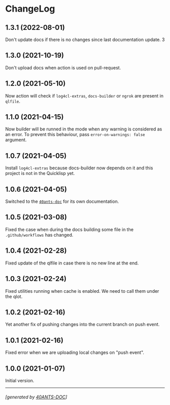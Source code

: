 <a id="x-28DOCS-2FCHANGELOG-3A-40CHANGELOG-2040ANTS-DOC-2FLOCATIVES-3ASECTION-29"></a>

# ChangeLog

<a id="x-28DOCS-2FCHANGELOG-3A-3A-7C1-2E3-2E1-7C-2040ANTS-DOC-2FLOCATIVES-3ASECTION-29"></a>

## 1.3.1 (2022-08-01)

Don't update docs if there is no changes since last documentation update. 3

<a id="x-28DOCS-2FCHANGELOG-3A-3A-7C1-2E3-2E0-7C-2040ANTS-DOC-2FLOCATIVES-3ASECTION-29"></a>

## 1.3.0 (2021-10-19)

Don't upload docs when action is used on pull-request.

<a id="x-28DOCS-2FCHANGELOG-3A-3A-7C1-2E2-2E0-7C-2040ANTS-DOC-2FLOCATIVES-3ASECTION-29"></a>

## 1.2.0 (2021-05-10)

Now action will check if `log4cl-extras`, `docs-builder` or `ngrok`
are present in `qlfile`.

<a id="x-28DOCS-2FCHANGELOG-3A-3A-7C1-2E1-2E0-7C-2040ANTS-DOC-2FLOCATIVES-3ASECTION-29"></a>

## 1.1.0 (2021-04-15)

Now builder will be runned in the mode when any warning
is considered as an error. To prevent this behaviour,
pass `error-on-warnings: false` argument. 

<a id="x-28DOCS-2FCHANGELOG-3A-3A-7C1-2E0-2E7-7C-2040ANTS-DOC-2FLOCATIVES-3ASECTION-29"></a>

## 1.0.7 (2021-04-05)

Install `log4cl-extras` because docs-builder now depends on it
and this project is not in the Quicklisp yet.

<a id="x-28DOCS-2FCHANGELOG-3A-3A-7C1-2E0-2E6-7C-2040ANTS-DOC-2FLOCATIVES-3ASECTION-29"></a>

## 1.0.6 (2021-04-05)

Switched to the [`40ants-doc`][a2c7] for its own documentation.

<a id="x-28DOCS-2FCHANGELOG-3A-3A-7C1-2E0-2E5-7C-2040ANTS-DOC-2FLOCATIVES-3ASECTION-29"></a>

## 1.0.5 (2021-03-08)

Fixed the case when during the docs building
some file in the `.github/workflows` has changed.

<a id="x-28DOCS-2FCHANGELOG-3A-3A-7C1-2E0-2E4-7C-2040ANTS-DOC-2FLOCATIVES-3ASECTION-29"></a>

## 1.0.4 (2021-02-28)

Fixed update of the qlfile in case there is no new line at the end.

<a id="x-28DOCS-2FCHANGELOG-3A-3A-7C1-2E0-2E3-7C-2040ANTS-DOC-2FLOCATIVES-3ASECTION-29"></a>

## 1.0.3 (2021-02-24)

Fixed utilities running when cache is enabled.
We need to call them under the qlot.

<a id="x-28DOCS-2FCHANGELOG-3A-3A-7C1-2E0-2E2-7C-2040ANTS-DOC-2FLOCATIVES-3ASECTION-29"></a>

## 1.0.2 (2021-02-16)

Yet another fix of pushing changes into the current branch on push event.

<a id="x-28DOCS-2FCHANGELOG-3A-3A-7C1-2E0-2E1-7C-2040ANTS-DOC-2FLOCATIVES-3ASECTION-29"></a>

## 1.0.1 (2021-02-16)

Fixed error when we are uploading local changes on "push event".

<a id="x-28DOCS-2FCHANGELOG-3A-3A-7C1-2E0-2E0-7C-2040ANTS-DOC-2FLOCATIVES-3ASECTION-29"></a>

## 1.0.0 (2021-01-07)

Initial version.


[a2c7]: https://40ants.com/doc/#x-28-23A-28-2810-29-20BASE-CHAR-20-2E-20-2240ants-doc-22-29-20ASDF-2FSYSTEM-3ASYSTEM-29

* * *
###### [generated by [40ANTS-DOC](https://40ants.com/doc/)]
